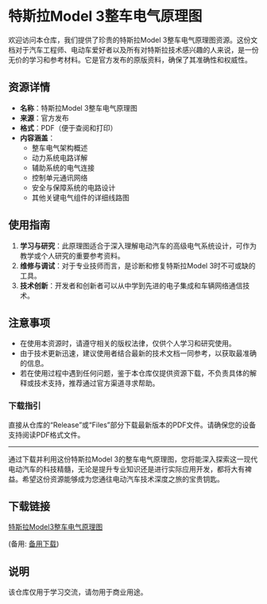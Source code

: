 # 特斯拉Model 3整车电气原理图

欢迎访问本仓库，我们提供了珍贵的特斯拉Model 3整车电气原理图资源。这份文档对于汽车工程师、电动车爱好者以及所有对特斯拉技术感兴趣的人来说，是一份无价的学习和参考材料。它是官方发布的原版资料，确保了其准确性和权威性。

## 资源详情

- **名称**：特斯拉Model 3整车电气原理图
- **来源**：官方发布
- **格式**：PDF（便于查阅和打印）
- **内容涵盖**：
    - 整车电气架构概述
    - 动力系统电路详解
    - 辅助系统的电气连接
    - 控制单元通讯网络
    - 安全与保障系统的电路设计
    - 其他关键电气组件的详细线路图

## 使用指南

1. **学习与研究**：此原理图适合于深入理解电动汽车的高级电气系统设计，可作为教学或个人研究的重要参考资料。
2. **维修与调试**：对于专业技师而言，是诊断和修复特斯拉Model 3时不可或缺的工具。
3. **技术创新**：开发者和创新者可以从中学到先进的电子集成和车辆网络通信技术。

## 注意事项

- 在使用本资源时，请遵守相关的版权法律，仅供个人学习和研究使用。
- 由于技术更新迅速，建议使用者结合最新的技术文档一同参考，以获取最准确的信息。
- 若在使用过程中遇到任何问题，鉴于本仓库仅提供资源下载，不负责具体的解释或技术支持，推荐通过官方渠道寻求帮助。

### 下载指引

直接从仓库的“Release”或“Files”部分下载最新版本的PDF文件。请确保您的设备支持阅读PDF格式文件。

---

通过下载并利用这份特斯拉Model 3的整车电气原理图，您将能深入探索这一现代电动汽车的科技精髓，无论是提升专业知识还是进行实际应用开发，都将大有裨益。希望这份资源能够成为您通往电动汽车技术深度之旅的宝贵钥匙。

## 下载链接
[特斯拉Model3整车电气原理图](https://pan.quark.cn/s/915f001c4d68) 

(备用: [备用下载](https://pan.baidu.com/s/1kBoDVloeLtWk05bCQ0PIwQ?pwd=1234))

## 说明

该仓库仅用于学习交流，请勿用于商业用途。
